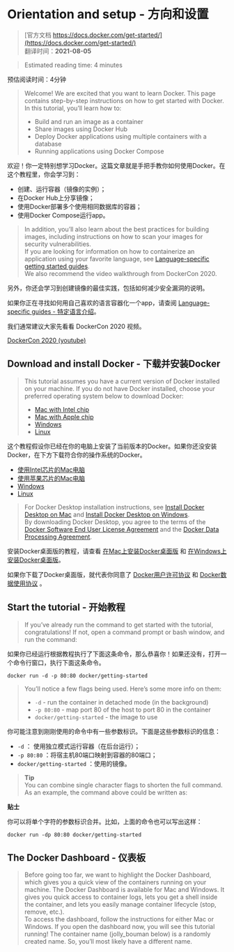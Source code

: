 # Orientation and setup - 方向和设置
> [官方文档 https://docs.docker.com/get-started/](https://docs.docker.com/get-started/)  
> 翻译时间：**2021-08-05**

> Estimated reading time: 4 minutes

预估阅读时间：4分钟

> Welcome! We are excited that you want to learn Docker.
> This page contains step-by-step instructions on how to get started with Docker. In this tutorial, you’ll learn how to:
> * Build and run an image as a container
> * Share images using Docker Hub
> * Deploy Docker applications using multiple containers with a database
> * Running applications using Docker Compose

欢迎！你一定特别想学习Docker。这篇文章就是手把手教你如何使用Docker。在这个教程里，你会学习到：

* 创建、运行容器（镜像的实例）；
* 在Docker Hub上分享镜像；
* 使用Docker部署多个使用相同数据库的容器；
* 使用Docker Compose运行app。

> In addition, you’ll also learn about the best practices for building images, including instructions on how to scan your images for security vulnerabilities.  
> If you are looking for information on how to containerize an application using your favorite language, see [Language-specific getting started guides](https://docs.docker.com/language/).  
> We also recommend the video walkthrough from DockerCon 2020.

另外，你还会学习到创建镜像的最佳实践，包括如何减少安全漏洞的说明。

如果你正在寻找如何用自己喜欢的语言容器化一个app，请查阅 [Language-specific guides - 特定语言介绍](/4.1.Language-specific%20guides.md)。

我们通常建议大家先看看 DockerCon 2020 视频。

[DockerCon 2020 (youtube)](https://www.youtube-nocookie.com/embed/iqqDU2crIEQ?start=30)

## Download and install Docker - 下载并安装Docker

> This tutorial assumes you have a current version of Docker installed on your machine. If you do not have Docker installed, choose your preferred operating system below to download Docker:
> * [Mac with Intel chip](https://desktop.docker.com/mac/stable/amd64/Docker.dmg?utm_source=docker&utm_medium=webreferral&utm_campaign=docs-driven-download-mac-amd64)
> * [Mac with Apple chip](https://desktop.docker.com/mac/stable/arm64/Docker.dmg?utm_source=docker&utm_medium=webreferral&utm_campaign=docs-driven-download-mac-arm64)
> * [Windows](https://desktop.docker.com/win/stable/amd64/Docker%20Desktop%20Installer.exe?utm_source=docker&utm_medium=webreferral&utm_campaign=docs-driven-download-win-amd64)
> * [Linux](https://docs.docker.com/engine/install/)

这个教程假设你已经在你的电脑上安装了当前版本的Docker。如果你还没安装Docker，在下方下载符合你的操作系统的Docker。
* [使用Intel芯片的Mac电脑](https://desktop.docker.com/mac/stable/amd64/Docker.dmg?utm_source=docker&utm_medium=webreferral&utm_campaign=docs-driven-download-mac-amd64)
* [使用苹果芯片的Mac电脑](https://desktop.docker.com/mac/stable/arm64/Docker.dmg?utm_source=docker&utm_medium=webreferral&utm_campaign=docs-driven-download-mac-arm64)
* [Windows](https://desktop.docker.com/win/stable/amd64/Docker%20Desktop%20Installer.exe?utm_source=docker&utm_medium=webreferral&utm_campaign=docs-driven-download-win-amd64)
* [Linux](https://docs.docker.com/engine/install/)

> For Docker Desktop installation instructions, see [Install Docker Desktop on Mac](https://docs.docker.com/docker-for-mac/install/) and [Install Docker Desktop on Windows](https://docs.docker.com/docker-for-windows/install/).  
> By downloading Docker Desktop, you agree to the terms of the [Docker Software End User License Agreement](https://www.docker.com/legal/docker-software-end-user-license-agreement) and the [Docker Data Processing Agreement](https://www.docker.com/legal/data-processing-agreement).

安装Docker桌面版的教程，请查看 [在Mac上安装Docker桌面版](https://docs.docker.com/docker-for-mac/install/) 和 [在Windows上安装Docker桌面版](https://docs.docker.com/docker-for-windows/install/)。

如果你下载了Docker桌面版，就代表你同意了 [Docker用户许可协议](https://www.docker.com/legal/docker-software-end-user-license-agreement) 和 [Docker数据使用协议](https://www.docker.com/legal/data-processing-agreement) 。


## Start the tutorial - 开始教程

> If you’ve already run the command to get started with the tutorial, congratulations! If not, open a command prompt or bash window, and run the command:

如果你已经运行根据教程执行了下面这条命令，那么恭喜你！如果还没有，打开一个命令行窗口，执行下面这条命令。

```shell
docker run -d -p 80:80 docker/getting-started
```

> You’ll notice a few flags being used. Here’s some more info on them:
> * ```-d``` - run the container in detached mode (in the background)
> * ```-p 80:80``` - map port 80 of the host to port 80 in the container
> * ```docker/getting-started``` - the image to use

你可能注意到刚刚使用的命令中有一些参数标识。下面是这些参数标识的信息：

* ```-d``` ： 使用独立模式运行容器（在后台运行）；
* ```-p 80:80``` ：将宿主机80端口映射到容器的80端口；
* ```docker/getting-started``` ：使用的镜像。

> **Tip**  
> You can combine single character flags to shorten the full command. As an example, the command above could be written as:

**贴士**

你可以将单个字符的参数标识合并。比如，上面的命令也可以写出这样：

```shell
docker run -dp 80:80 docker/getting-started
```

## The Docker Dashboard - 仪表板

> Before going too far, we want to highlight the Docker Dashboard, which gives you a quick view of the containers running on your machine. The Docker Dashboard is available for Mac and Windows. It gives you quick access to container logs, lets you get a shell inside the container, and lets you easily manage container lifecycle (stop, remove, etc.).  
> To access the dashboard, follow the instructions for either Mac or Windows. If you open the dashboard now, you will see this tutorial running! The container name (jolly_bouman below) is a randomly created name. So, you’ll most likely have a different name.


